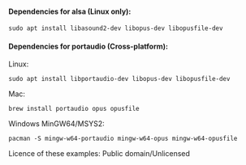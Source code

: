 #### Dependencies for alsa (Linux only):

`sudo apt install libasound2-dev libopus-dev libopusfile-dev`

#### Dependencies for portaudio (Cross-platform):

Linux:

`sudo apt install libportaudio-dev libopus-dev libopusfile-dev`

Mac:

`brew install portaudio opus opusfile`

Windows MinGW64/MSYS2:

`pacman -S mingw-w64-portaudio mingw-w64-opus mingw-w64-opusfile`


Licence of these examples: Public domain/Unlicensed


